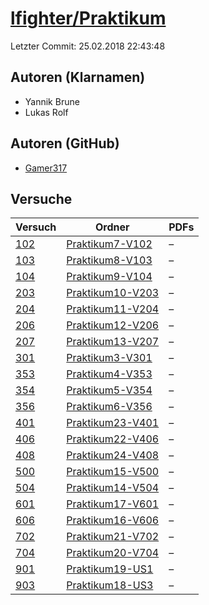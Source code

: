 # [lfighter/Praktikum](https://github.com/lfighter/Praktikum)

Letzter Commit: 25.02.2018 22:43:48

## Autoren (Klarnamen)
- Yannik Brune
- Lukas Rolf

## Autoren (GitHub)
- [Gamer317](https://github.com/Gamer317)

## Versuche

|        Versuch         |                                        Ordner                                        |PDFs|
|------------------------|--------------------------------------------------------------------------------------|----|
|[102](../../versuch/102)|[Praktikum7-V102](https://github.com/lfighter/Praktikum/tree/master/Praktikum7-V102)  |–   |
|[103](../../versuch/103)|[Praktikum8-V103](https://github.com/lfighter/Praktikum/tree/master/Praktikum8-V103)  |–   |
|[104](../../versuch/104)|[Praktikum9-V104](https://github.com/lfighter/Praktikum/tree/master/Praktikum9-V104)  |–   |
|[203](../../versuch/203)|[Praktikum10-V203](https://github.com/lfighter/Praktikum/tree/master/Praktikum10-V203)|–   |
|[204](../../versuch/204)|[Praktikum11-V204](https://github.com/lfighter/Praktikum/tree/master/Praktikum11-V204)|–   |
|[206](../../versuch/206)|[Praktikum12-V206](https://github.com/lfighter/Praktikum/tree/master/Praktikum12-V206)|–   |
|[207](../../versuch/207)|[Praktikum13-V207](https://github.com/lfighter/Praktikum/tree/master/Praktikum13-V207)|–   |
|[301](../../versuch/301)|[Praktikum3-V301](https://github.com/lfighter/Praktikum/tree/master/Praktikum3-V301)  |–   |
|[353](../../versuch/353)|[Praktikum4-V353](https://github.com/lfighter/Praktikum/tree/master/Praktikum4-V353)  |–   |
|[354](../../versuch/354)|[Praktikum5-V354](https://github.com/lfighter/Praktikum/tree/master/Praktikum5-V354)  |–   |
|[356](../../versuch/356)|[Praktikum6-V356](https://github.com/lfighter/Praktikum/tree/master/Praktikum6-V356)  |–   |
|[401](../../versuch/401)|[Praktikum23-V401](https://github.com/lfighter/Praktikum/tree/master/Praktikum23-V401)|–   |
|[406](../../versuch/406)|[Praktikum22-V406](https://github.com/lfighter/Praktikum/tree/master/Praktikum22-V406)|–   |
|[408](../../versuch/408)|[Praktikum24-V408](https://github.com/lfighter/Praktikum/tree/master/Praktikum24-V408)|–   |
|[500](../../versuch/500)|[Praktikum15-V500](https://github.com/lfighter/Praktikum/tree/master/Praktikum15-V500)|–   |
|[504](../../versuch/504)|[Praktikum14-V504](https://github.com/lfighter/Praktikum/tree/master/Praktikum14-V504)|–   |
|[601](../../versuch/601)|[Praktikum17-V601](https://github.com/lfighter/Praktikum/tree/master/Praktikum17-V601)|–   |
|[606](../../versuch/606)|[Praktikum16-V606](https://github.com/lfighter/Praktikum/tree/master/Praktikum16-V606)|–   |
|[702](../../versuch/702)|[Praktikum21-V702](https://github.com/lfighter/Praktikum/tree/master/Praktikum21-V702)|–   |
|[704](../../versuch/704)|[Praktikum20-V704](https://github.com/lfighter/Praktikum/tree/master/Praktikum20-V704)|–   |
|[901](../../versuch/901)|[Praktikum19-US1](https://github.com/lfighter/Praktikum/tree/master/Praktikum19-US1)  |–   |
|[903](../../versuch/903)|[Praktikum18-US3](https://github.com/lfighter/Praktikum/tree/master/Praktikum18-US3)  |–   |
